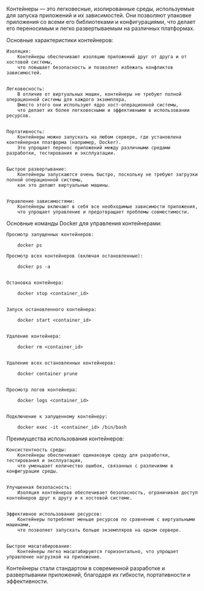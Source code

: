 Контейнеры — это легковесные, изолированные среды, используемые для запуска приложений и их зависимостей.
Они позволяют упаковке приложения со всеми его библиотеками и конфигурациями, что делает его переносимым
и легко развертываемым на различных платформах.


Основные характеристики контейнеров:

    Изоляция:
        Контейнеры обеспечивают изоляцию приложений друг от друга и от хостовой системы,
        что повышает безопасность и позволяет избежать конфликтов зависимостей.


    Легковесность:
        В отличие от виртуальных машин, контейнеры не требуют полной операционной системы для каждого экземпляра.
        Вместо этого они используют ядро хост-операционной системы, 
        что делает их более легковесными и эффективными в использовании ресурсов.


    Портативность:
        Контейнеры можно запускать на любом сервере, где установлена контейнерная платформа (например, Docker).
        Это упрощает перенос приложений между различными средами разработки, тестирования и эксплуатации.


    Быстрое развертывание:
        Контейнеры запускаются очень быстро, поскольку не требуют загрузки полной операционной системы, 
        как это делают виртуальные машины.


    Управление зависимостями:
        Контейнеры включают в себя все необходимые зависимости приложения, 
        что упрощает управление и предотвращает проблемы совместимости.



Основные команды Docker для управления контейнерами:

    Просмотр запущенных контейнеров:
        
        docker ps

    Просмотр всех контейнеров (включая остановленные):

        docker ps -a
    
    
    Остановка контейнера:
        
        docker stop <container_id>
        
        
    Запуск остановленного контейнера:
        
        docker start <container_id>
        
        
    Удаление контейнера:
        
        docker rm <container_id>
        
        
    Удаление всех остановленных контейнеров:
        
        docker container prune
    
    
    Просмотр логов контейнера:
        
        docker logs <container_id>
    
    
    Подключение к запущенному контейнеру:
    
        docker exec -it <container_id> /bin/bash


Преимущества использования контейнеров:

    Консистентность среды:
        Контейнеры обеспечивают одинаковую среду для разработки, тестирования и эксплуатации, 
        что уменьшает количество ошибок, связанных с различиями в конфигурации среды.


    Улучшенная безопасность:
        Изоляция контейнеров обеспечивает безопасность, ограничивая доступ контейнеров друг к другу и к хостовой системе.


    Эффективное использование ресурсов:
        Контейнеры потребляют меньше ресурсов по сравнению с виртуальными машинами, 
        что позволяет запускать больше экземпляров на одном сервере.


    Быстрое масштабирование:
        Контейнеры легко масштабируются горизонтально, что упрощает управление нагрузкой на приложение.


Контейнеры стали стандартом в современной разработке и развертывании приложений, 
благодаря их гибкости, портативности и эффективности.
